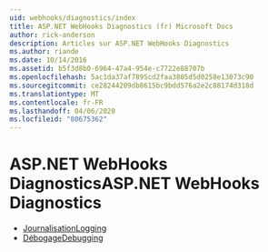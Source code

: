 ```yaml
---
uid: webhooks/diagnostics/index
title: ASP.NET WebHooks Diagnostics (fr) Microsoft Docs
author: rick-anderson
description: Articles sur ASP.NET WebHooks Diagnostics
ms.author: riande
ms.date: 10/14/2016
ms.assetid: b5f3d8b0-6964-47a4-954e-c7722e88707b
ms.openlocfilehash: 5ac1da37af7895cd2faa3805d5d0258e13073c90
ms.sourcegitcommit: ce28244209db8615bc9bdd576a2e2c88174d318d
ms.translationtype: MT
ms.contentlocale: fr-FR
ms.lasthandoff: 04/06/2020
ms.locfileid: "80675362"
---
```

# <a name="aspnet-webhooks-diagnostics"></a><span data-ttu-id="0da44-103">ASP.NET WebHooks Diagnostics</span><span class="sxs-lookup"><span data-stu-id="0da44-103">ASP.NET WebHooks Diagnostics</span></span>

* [<span data-ttu-id="0da44-104">Journalisation</span><span class="sxs-lookup"><span data-stu-id="0da44-104">Logging</span></span>](logging.md)
* [<span data-ttu-id="0da44-105">Débogage</span><span class="sxs-lookup"><span data-stu-id="0da44-105">Debugging</span></span>](debugging.md)
